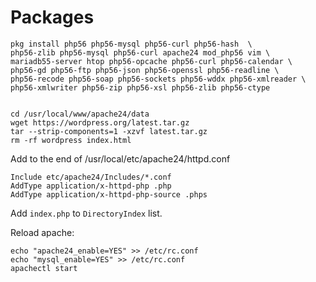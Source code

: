 # Packages

```
pkg install php56 php56-mysql php56-curl php56-hash  \
php56-zlib php56-mysql php56-curl apache24 mod_php56 vim \
mariadb55-server htop php56-opcache php56-curl php56-calendar \
php56-gd php56-ftp php56-json php56-openssl php56-readline \
php56-recode php56-soap php56-sockets php56-wddx php56-xmlreader \
php56-xmlwriter php56-zip php56-xsl php56-zlib php56-ctype


cd /usr/local/www/apache24/data
wget https://wordpress.org/latest.tar.gz
tar --strip-components=1 -xzvf latest.tar.gz
rm -rf wordpress index.html
```

Add to the end of /usr/local/etc/apache24/httpd.conf

```
Include etc/apache24/Includes/*.conf
AddType application/x-httpd-php .php
AddType application/x-httpd-php-source .phps
```

Add `index.php` to `DirectoryIndex` list.

Reload apache:

```
echo "apache24_enable=YES" >> /etc/rc.conf
echo "mysql_enable=YES" >> /etc/rc.conf
apachectl start
```
